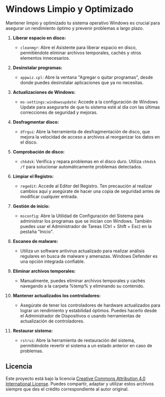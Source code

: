 # Windows Limpio y Optimizado

Mantener limpio y optimizado tu sistema operativo Windows es crucial para asegurar un rendimiento óptimo y prevenir problemas a largo plazo.

1. **Liberar espacio en disco:**
   - `cleanmgr`: Abre el Asistente para liberar espacio en disco, permitiéndote eliminar archivos temporales, cachés y otros elementos innecesarios.

2. **Desinstalar programas:**
   - `appwiz.cpl`: Abre la ventana "Agregar o quitar programas", desde donde puedes desinstalar aplicaciones que ya no necesitas.

3. **Actualizaciones de Windows:**
   - `ms-settings:windowsupdate`: Accede a la configuración de Windows Update para asegurarte de que tu sistema esté al día con las últimas correcciones de seguridad y mejoras.

4. **Desfragmentar disco:**
   - `dfrgui`: Abre la herramienta de desfragmentación de disco, que mejora la velocidad de acceso a archivos al reorganizar los datos en el disco.

5. **Comprobación de disco:**
   - `chkdsk`: Verifica y repara problemas en el disco duro. Utiliza `chkdsk /f` para solucionar automáticamente problemas detectados.

6. **Limpiar el Registro:**
   - `regedit`: Accede al Editor del Registro. Ten precaución al realizar cambios aquí y asegúrate de hacer una copia de seguridad antes de modificar cualquier entrada.

7. **Gestión de inicio:**
   - `msconfig`: Abre la Utilidad de Configuración del Sistema para administrar los programas que se inician con Windows. También puedes usar el Administrador de Tareas (Ctrl + Shift + Esc) en la pestaña "Inicio".

8. **Escaneo de malware:**
   - Utiliza un software antivirus actualizado para realizar análisis regulares en busca de malware y amenazas. Windows Defender es una opción integrada confiable.

9. **Eliminar archivos temporales:**
   - Manualmente, puedes eliminar archivos temporales y cachés navegando a la carpeta %temp% y eliminando su contenido.

10. **Mantener actualizados los controladores:**
    - Asegúrate de tener los controladores de hardware actualizados para lograr un rendimiento y estabilidad óptimos. Puedes hacerlo desde el Administrador de Dispositivos o usando herramientas de actualización de controladores.

11. **Restaurar sistema:**
    - `rstrui`: Abre la herramienta de restauración del sistema, permitiéndote revertir el sistema a un estado anterior en caso de problemas.

## Licencia
Este proyecto está bajo la licencia [Creative Commons Attribution 4.0 International License](https://creativecommons.org/licenses/by/4.0/). Puedes compartir, adaptar y utilizar estos archivos siempre que des el crédito correspondiente al autor original.

